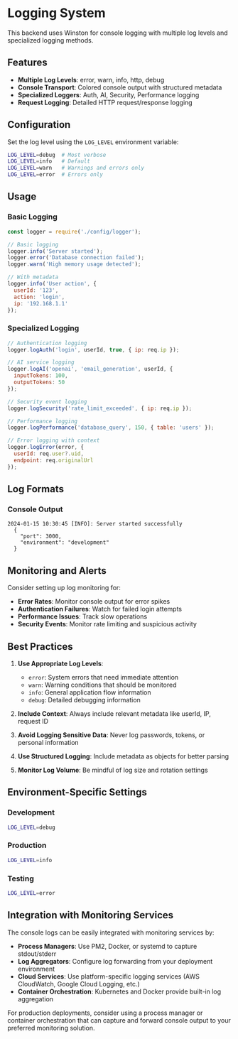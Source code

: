 # Logging System

This backend uses Winston for console logging with multiple log levels and specialized logging methods.

## Features

- **Multiple Log Levels**: error, warn, info, http, debug
- **Console Transport**: Colored console output with structured metadata
- **Specialized Loggers**: Auth, AI, Security, Performance logging
- **Request Logging**: Detailed HTTP request/response logging

## Configuration

Set the log level using the `LOG_LEVEL` environment variable:

```bash
LOG_LEVEL=debug  # Most verbose
LOG_LEVEL=info   # Default
LOG_LEVEL=warn   # Warnings and errors only
LOG_LEVEL=error  # Errors only
```

## Usage

### Basic Logging

```javascript
const logger = require('./config/logger');

// Basic logging
logger.info('Server started');
logger.error('Database connection failed');
logger.warn('High memory usage detected');

// With metadata
logger.info('User action', {
  userId: '123',
  action: 'login',
  ip: '192.168.1.1'
});
```

### Specialized Logging

```javascript
// Authentication logging
logger.logAuth('login', userId, true, { ip: req.ip });

// AI service logging
logger.logAI('openai', 'email_generation', userId, {
  inputTokens: 100,
  outputTokens: 50
});

// Security event logging
logger.logSecurity('rate_limit_exceeded', { ip: req.ip });

// Performance logging
logger.logPerformance('database_query', 150, { table: 'users' });

// Error logging with context
logger.logError(error, {
  userId: req.user?.uid,
  endpoint: req.originalUrl
});
```

## Log Formats

### Console Output
```
2024-01-15 10:30:45 [INFO]: Server started successfully
  {
    "port": 3000,
    "environment": "development"
  }
```

## Monitoring and Alerts

Consider setting up log monitoring for:

- **Error Rates**: Monitor console output for error spikes
- **Authentication Failures**: Watch for failed login attempts
- **Performance Issues**: Track slow operations
- **Security Events**: Monitor rate limiting and suspicious activity

## Best Practices

1. **Use Appropriate Log Levels**:
   - `error`: System errors that need immediate attention
   - `warn`: Warning conditions that should be monitored
   - `info`: General application flow information
   - `debug`: Detailed debugging information

2. **Include Context**: Always include relevant metadata like userId, IP, request ID

3. **Avoid Logging Sensitive Data**: Never log passwords, tokens, or personal information

4. **Use Structured Logging**: Include metadata as objects for better parsing

5. **Monitor Log Volume**: Be mindful of log size and rotation settings

## Environment-Specific Settings

### Development
```bash
LOG_LEVEL=debug
```

### Production
```bash
LOG_LEVEL=info
```

### Testing
```bash
LOG_LEVEL=error
```

## Integration with Monitoring Services

The console logs can be easily integrated with monitoring services by:

- **Process Managers**: Use PM2, Docker, or systemd to capture stdout/stderr
- **Log Aggregators**: Configure log forwarding from your deployment environment
- **Cloud Services**: Use platform-specific logging services (AWS CloudWatch, Google Cloud Logging, etc.)
- **Container Orchestration**: Kubernetes and Docker provide built-in log aggregation

For production deployments, consider using a process manager or container orchestration that can capture and forward console output to your preferred monitoring solution.

